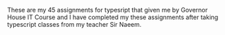 These are my 45 assignments for typesript that given me by Governor House IT Course and I have completed my these assignments after taking typescript classes from my teacher Sir Naeem.
